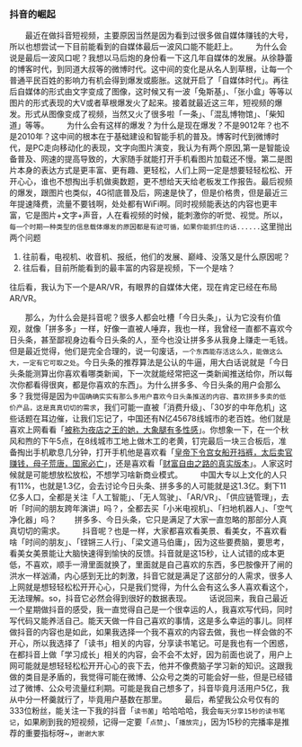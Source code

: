 ### 抖音的崛起
&emsp;&emsp;最近在做抖音短视频，主要原因当然是因为看到过很多做自媒体赚钱的大号，所以也想尝试一下目前能看到的自媒体最后一波风口能不能赶上。
&emsp;&emsp;为什么会说是最后一波风口呢？我想以马后炮的身份看一下这几年自媒体的发展。从徐静蕾的博客时代，到同道大叔等的微博时代。这中间的变化是从名人到草根，让每一个普通平民百姓的影响力有机会得到爆发或膨胀。这就开启了「自媒体时代」。再往后自媒体的形式由文字变成了图像，这时候又有一波「兔斯基」、「张小盒」等等以图片的形式表现的大V或者草根爆发火了起来。接着就最近这三年，短视频的爆发。形式从图像变成了视频，当然又火了很多啦「一条」、「混乱博物馆」、「柴知道」等等。
&emsp;&emsp;为什么会有这样的爆发？为什么是现在爆发？不是9012年？也不是2010年？这中间的根本在于基础建设和智能手机的普及。博客时代到微博时代，是PC走向移动化的表现，文字向图片演变，我认为有两个原因,第一是智能设备普及、网速的提高导致的，大家随手就能打开手机看图片加载还不慢。第二是图片本身的表达方式是更丰富、更有趣、更轻松，人们上网一定是想要轻轻松松、开开心心，谁也不想掏出手机做奥数题，更不想给天天给老板发工作报告。最后视频的爆发，跟图片也类似，4G彻底普及后，网速是快了，但是价格贵，但是最近三年提速降费，流量不要钱啊，处处都有WiFi啊。同时视频能表达的内容也更丰富，它是图片+文字+声音，人在看视频的时候，能刺激你的听觉、视觉。所以，`每一个时期一种类型的信息载体爆发的原因都是有迹可循，如果你能抓住的话......`这里抛出两个问题
1. 往前看，电视机、收音机、报纸，他们的发展、巅峰、没落又是什么原因呢？
2. 往后看，目前所能看到的最丰富的内容是视频，下一个是啥？

往后看，我认为下一个是AR/VR，有眼界的自媒体大佬，现在肯定已经在布局AR/VR。


&emsp;&emsp;那么，为什么会是抖音呢？很多人都会吐槽「今日头条」，认为它没有价值观，就像「拼多多」一样，好像一直被人唾弃，我也一样，我曾经一直都不喜欢今日头条，甚至鄙视身边看今日头条的人，至今也没让拼多多从我身上赚走一毛钱。但是最近觉得，他们是完全合理的，说一句废话，`一个东西能存活这么久，能做这么大，一定有它可取之处`。今日头条的推荐算法是公认的牛逼，用大白话说就是「今日头条能测算出你喜欢看哪类新闻，下一次就能经常把这一类新闻推送给你，所以每次你都看得很爽，都是你喜欢的东西」。为什么拼多多、今日头条的用户会那么多？我觉得是因为`中国确确实实有那么多用户喜欢今日头条推送的内容、喜欢拼多多卖的低价产品，这是真真切切的需求`，我们可能一直被「消费升级」、「30岁的中年危机」这些话题在耳边催，让我们忘记了，中国还有N亿45678线城市的老百姓。他们就是喜欢上网看看「[被称为夜店之王的她，大象腿有多性感](https://m.toutiaocdn.com/group/6649156189206610436/?iid=57731195985&app=news_article&timestamp=1548145622&group_id=6649156189206610436&tt_from=copy_link&utm_source=copy_link&utm_medium=toutiao_ios&utm_campaign=client_share)」。你想象一下，在一个秋风和煦的下午5点，在8线城市工地上做木工的老黄，钉完最后一块三合板后，准备掏出手机歇息几分钟，打开手机他是喜欢看「[皇帝下令宫女船开裆裤，太后卖官赚钱，母子荒唐，国家必亡](https://m.toutiaocdn.com/group/6620005116726477319/?iid=57731195985&app=news_article&timestamp=1548145592&group_id=6620005116726477319&tt_from=copy_link&utm_source=copy_link&utm_medium=toutiao_ios&utm_campaign=client_share)」，还是喜欢看「[财富自由之路的真实版本](https://36kr.com/p/5168819.html)」。人家这时候就是可能想放松放松，不想学习啥新商业模式。
&emsp;&emsp;中国大专以上文化的人只有11%，也就是1.3亿，会去讨论今日头条、拼多多的人可能就是这1.3亿。剩下11亿多人口，全都是关注「人工智能」、「无人驾驶」、「AR/VR」、「供应链管理」，去听「时间的朋友跨年演讲」吗？，全都去买「小米电视机」、「扫地机器人」、「空气净化器」吗？
&emsp;&emsp;拼多多、今日头条，它只是满足了大家一直忽略的那部分人真真切切的需求。
&emsp;&emsp;抖音呢？也是一样，大家都喜欢看美景、看美女，不喜欢看啥「时间的朋友」、「铿锵三人行」、「梁文道马伯庸」，因为这些要费脑，要思考，看美女美景能让大脑快速得到愉快的反馈。抖音就是这15秒，让人试错的成本更低，不喜欢，顺手一滑里面就换了，里面就是自己喜欢的东西，多巴胺像开了闸的洪水一样汹涌，内心感到无比的刺激，抖音它就是满足了这部分的人需求，很多人上网就是想轻轻松松开开心心，只是我们觉得，为什么会有这么多人喜欢看这个，无法理解。so，抖音它必然会得到很好的数据表现。
&emsp;&emsp;话说回来，我自己最近一个星期做抖音的感受，我一直觉得自己是一个很幸运的人，我喜欢写代码，同时写代码又能养活自己。能天天做一件自己喜欢的事情，这是多么幸运的事儿。同样做抖音的内容也是如此，如果我选择一个我不喜欢的内容去做，我也一样会做的不开心，所以我选择了「读书」相关的内容，分享读书笔记。可是我也有一个困惑，在都抖音上做「学习成长」相关的内容，会不会不太好，因为前面也说了，用户上网可能就是想轻轻松松开开心心的丧下去，他并不像费脑子学习新的知识。这跟我做的类目是矛盾的，我觉得可能在微博、公众号之类的可能会好一些，但是已经错过了微博、公众号流量红利期。可能是我自己想多了，抖音毕竟月活用户5亿，我从中分一杯羹就行了，毕竟用户基数在那里。
&emsp;&emsp;最后，希望我公众号仅有的333位粉丝，能关注一下我的抖音「`读书菌`」哈哈哈哈，我会`每天分享15秒的读书笔记`，如果刷到我的短视频，记得一定要「`点赞`」、「`播放完`」，因为15秒的完播率是推荐的重要指标呀~，`谢谢大家`


